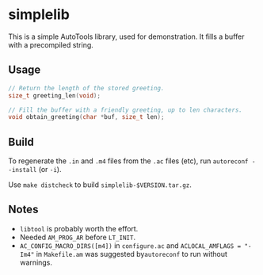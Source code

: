 # simplelib

This is a simple AutoTools library, used for demonstration. It fills a buffer with a precompiled string.

## Usage

```h
// Return the length of the stored greeting.
size_t greeting_len(void);

// Fill the buffer with a friendly greeting, up to len characters.
void obtain_greeting(char *buf, size_t len);
```

## Build

To regenerate the `.in` and `.m4` files from the `.ac` files (etc), run `autoreconf --install` (or `-i`).

Use `make distcheck` to build `simplelib-$VERSION.tar.gz`.

## Notes

- `libtool` is probably worth the effort.
- Needed `AM_PROG_AR` before `LT_INIT`.
- `AC_CONFIG_MACRO_DIRS([m4])` in `configure.ac` and `ACLOCAL_AMFLAGS = "-Im4"` in `Makefile.am` was suggested by`autoreconf` to run without warnings.
